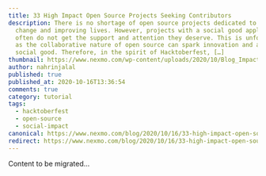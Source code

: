 ```yaml
---
title: 33 High Impact Open Source Projects Seeking Contributors
description: There is no shortage of open source projects dedicated to social
  change and improving lives. However, projects with a social good application
  often do not get the support and attention they deserve. This is unfortunate
  as the collaborative nature of open source can spark innovation and accelerate
  social good. Therefore, in the spirit of Hacktoberfest, […]
thumbnail: https://www.nexmo.com/wp-content/uploads/2020/10/Blog_Impactful_OpenSource_Projects_1200x600.png
author: nahrinjalal
published: true
published_at: 2020-10-16T13:36:54
comments: true
category: tutorial
tags:
  - hacktoberfest
  - open-source
  - social-impact
canonical: https://www.nexmo.com/blog/2020/10/16/33-high-impact-open-source-projects-seeking-contributors
redirect: https://www.nexmo.com/blog/2020/10/16/33-high-impact-open-source-projects-seeking-contributors
---
```

Content to be migrated...
